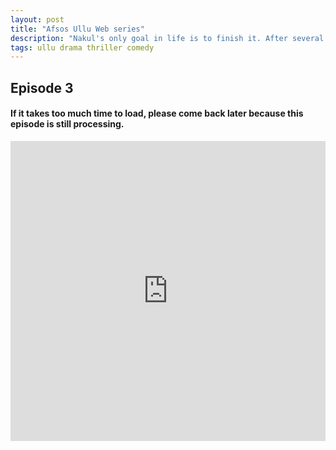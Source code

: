 ```yaml
---
layout: post
title: "Afsos Ullu Web series"
description: "Nakul's only goal in life is to finish it. After several failed suicide attempts, he pays for his own death."
tags: ullu drama thriller comedy
---
```



## Episode 3

#### If it takes too much time to load, please come back later because this episode is still processing.

<div class="responsive-container">
<iframe src="https://drive.google.com/file/d/1z8eLl-WRpL1Rr58NLcOQsce9jRo2WNPM/preview" frameborder="0" marginwidth="0" marginheight="0" scrolling="NO" width="100%" height="480" allowfullscreen></iframe>
<div style="width: 80px; height: 80px; position: absolute; opacity: 0; right: 0px; top: 0px;"> </div></div>
